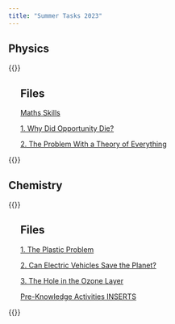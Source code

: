 ```yaml
---
title: "Summer Tasks 2023"
---
```


## Physics

{{<rawhtml>}}

<ul class="flex-ns flex-column mhn1-ns pa3">
    <div class="w-50-ns ph1-ns flex flex-column">
      <h2 class="f3 b lh-title pa3 primary black">Files</h2>
      <a href="../files/st23/phys-maths.pdf" class="no-underline pa3 bg-grey-1 br1 mb2 db raise flex items-center no-color">
        <p class="f4 b lh-solid primary">Maths Skills</p>
      </a>
      <a href="../files/st23/phys1.pdf" class="no-underline pa3 bg-grey-1 br1 mb2 db raise flex items-center no-color">
        <p class="f4 b lh-solid primary">1. Why Did Opportunity Die?</p>
      </a>
      <a href="../files/st23/phys2.pdf" class="no-underline pa3 bg-grey-1 br1 mb2 db raise flex items-center no-color">
        <p class="f4 b lh-solid primary">2. The Problem With a Theory of Everything</p>
      </a>
    </div>
</ul>

{{</rawhtml>}}

## Chemistry

{{<rawhtml>}}

<ul class="flex-ns flex-column mhn1-ns pa3">
    <div class="w-50-ns ph1-ns flex flex-column">
      <h2 class="f3 b lh-title pa3 primary black">Files</h2>
      <a href="../files/st23/chem1.pdf" class="no-underline pa3 bg-grey-1 br1 mb2 db raise flex items-center no-color">
        <p class="f4 b lh-solid primary">1. The Plastic Problem</p>
      </a>
      <a href="../files/st23/chem2.pdf" class="no-underline pa3 bg-grey-1 br1 mb2 db raise flex items-center no-color">
        <p class="f4 b lh-solid primary">2. Can Electric Vehicles Save the Planet?</p>
      </a>
      <a href="../files/st23/chem3.pdf" class="no-underline pa3 bg-grey-1 br1 mb2 db raise flex items-center no-color">
        <p class="f4 b lh-solid primary">3. The Hole in the Ozone Layer</p>
      </a>
      <a href="../files/st23/chem-pre.pdf" class="no-underline pa3 bg-grey-1 br1 mb2 db raise flex items-center no-color">
        <p class="f4 b lh-solid primary">Pre-Knowledge Activities INSERTS</p>
      </a>
    </div>
</ul>

{{</rawhtml>}}
